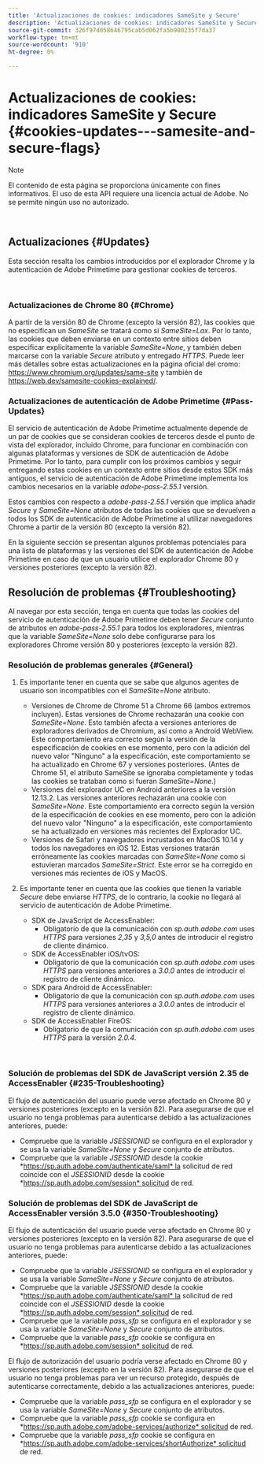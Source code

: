 ```yaml
---
title: 'Actualizaciones de cookies: indicadores SameSite y Secure'
description: 'Actualizaciones de cookies: indicadores SameSite y Secure'
source-git-commit: 326f97d058646795cab5d062fa5b980235f7da37
workflow-type: tm+mt
source-wordcount: '910'
ht-degree: 0%

---
```




# Actualizaciones de cookies: indicadores SameSite y Secure {#cookies-updates---samesite-and-secure-flags}

>[!NOTE]
>
>El contenido de esta página se proporciona únicamente con fines informativos. El uso de esta API requiere una licencia actual de Adobe. No se permite ningún uso no autorizado.

</br>


## Actualizaciones {#Updates}

Esta sección resalta los cambios introducidos por el explorador Chrome y la autenticación de Adobe Primetime para gestionar cookies de terceros.

 

### Actualizaciones de Chrome 80 {#Chrome}

A partir de la versión 80 de Chrome (excepto la versión 82), las cookies que no especifican un *SameSite* se tratará como si *SameSite=Lax*. Por lo tanto, las cookies que deben enviarse en un contexto entre sitios deben especificar explícitamente la variable *SameSite=None*, y también deben marcarse con la variable *Secure* atributo y entregado *HTTPS*. Puede leer más detalles sobre estas actualizaciones en la página oficial del cromo: <https://www.chromium.org/updates/same-site> y también de <https://web.dev/samesite-cookies-explained/>.


### Actualizaciones de autenticación de Adobe Primetime {#Pass-Updates}

El servicio de autenticación de Adobe Primetime actualmente depende de un par de cookies que se consideran cookies de terceros desde el punto de vista del explorador, incluido Chrome, para funcionar en combinación con algunas plataformas y versiones de SDK de autenticación de Adobe Primetime. Por lo tanto, para cumplir con los próximos cambios y seguir entregando estas cookies en un contexto entre sitios desde estos SDK más antiguos, el servicio de autenticación de Adobe Primetime implementa los cambios necesarios en la variable *adobe-pass-2.55.1* versión.

Estos cambios con respecto a *adobe-pass-2.55.1* versión que implica añadir *Secure* y *SameSite=None* atributos de todas las cookies que se devuelven a todos los SDK de autenticación de Adobe Primetime al utilizar navegadores Chrome a partir de la versión 80 (excepto la versión 82).

En la siguiente sección se presentan algunos problemas potenciales para una lista de plataformas y las versiones del SDK de autenticación de Adobe Primetime en caso de que un usuario utilice el explorador Chrome 80 y versiones posteriores (excepto la versión 82).

## Resolución de problemas {#Troubleshooting}

Al navegar por esta sección, tenga en cuenta que todas las cookies del servicio de autenticación de Adobe Primetime deben tener *Secure* conjunto de atributos en *adobe-pass-2.55.1* para todos los exploradores, mientras que la variable *SameSite=None* solo debe configurarse para los exploradores Chrome versión 80 y posteriores (excepto la versión 82).


### Resolución de problemas generales {#General}

1. Es importante tener en cuenta que se sabe que algunos agentes de usuario son incompatibles con el *SameSite=None* atributo.

   - Versiones de Chrome de Chrome 51 a Chrome 66 (ambos extremos incluyen). Estas versiones de Chrome rechazarán una cookie con *SameSite=None*. Esto también afecta a versiones anteriores de exploradores derivados de Chromium, así como a Android WebView. Este comportamiento era correcto según la versión de la especificación de cookies en ese momento, pero con la adición del nuevo valor &quot;Ninguno&quot; a la especificación, este comportamiento se ha actualizado en Chrome 67 y versiones posteriores. (Antes de Chrome 51, el atributo SameSite se ignoraba completamente y todas las cookies se trataban como si fueran *SameSite=None*.)
   - Versiones del explorador UC en Android anteriores a la versión 12.13.2. Las versiones anteriores rechazarán una cookie con *SameSite=None*. Este comportamiento era correcto según la versión de la especificación de cookies en ese momento, pero con la adición del nuevo valor &quot;Ninguno&quot; a la especificación, este comportamiento se ha actualizado en versiones más recientes del Explorador UC.
   - Versiones de Safari y navegadores incrustados en MacOS 10.14 y todos los navegadores en iOS 12. Estas versiones tratarán erróneamente las cookies marcadas con *SameSite=None* como si estuvieran marcados *SameSite=Strict*. Este error se ha corregido en versiones más recientes de iOS y MacOS.


1. Es importante tener en cuenta que las cookies que tienen la variable *Secure* debe enviarse *HTTPS*, de lo contrario, la cookie no llegará al servicio de autenticación de Adobe Primetime.

   - SDK de JavaScript de AccessEnabler:
      - Obligatorio de que la comunicación con *sp.auth.adobe.com* uses *HTTPS* para versiones *2,35* y *3,5,0* antes de introducir el registro de cliente dinámico.
   - SDK de AccessEnabler iOS/tvOS:
      - Obligatorio de que la comunicación con *sp.auth.adobe.com* uses *HTTPS* para versiones anteriores a *3.0.0* antes de introducir el registro de cliente dinámico.
   - SDK para Android de AccessEnabler:
      - Obligatorio de que la comunicación con *sp.auth.adobe.com* uses *HTTPS* para versiones anteriores a *3.0.0* antes de introducir el registro de cliente dinámico.
   - SDK de AccessEnabler FireOS:
      - Obligatorio de que la comunicación con *sp.auth.adobe.com* uses *HTTPS* para la versión *2.0.4*.

</br>

### Solución de problemas del SDK de JavaScript versión 2.35 de AccessEnabler {#235-Troubleshooting}

El flujo de autenticación del usuario puede verse afectado en Chrome 80 y versiones posteriores (excepto en la versión 82). Para asegurarse de que el usuario no tenga problemas para autenticarse debido a las actualizaciones anteriores, puede:

- Compruebe que la variable *JSESSIONID* se configura en el explorador y se usa la variable *SameSite=None* y *Secure* conjunto de atributos. 
- Compruebe que la variable *JSESSIONID* desde la cookie *https://sp.auth.adobe.com/authenticate/saml* la solicitud de red coincide con el *JSESSIONID* desde la cookie *https://sp.auth.adobe.com/session* solicitud de red.


### Solución de problemas del SDK de JavaScript de AccessEnabler versión 3.5.0 {#350-Troubleshooting}

El flujo de autenticación del usuario puede verse afectado en Chrome 80 y versiones posteriores (excepto en la versión 82). Para asegurarse de que el usuario no tenga problemas para autenticarse debido a las actualizaciones anteriores, puede:

- Compruebe que la variable *JSESSIONID* se configura en el explorador y se usa la variable *SameSite=None* y *Secure* conjunto de atributos. 
- Compruebe que la variable *JSESSIONID* desde la cookie *https://sp.auth.adobe.com/authenticate/saml* la solicitud de red coincide con el *JSESSIONID* desde la cookie *https://sp.auth.adobe.com/session* solicitud de red.
- Compruebe que la variable *pass\_sfp* se configura en el explorador y se usa la variable *SameSite=None* y *Secure* conjunto de atributos.
- Compruebe que la variable *pass\_sfp* cookie se configura en *https://sp.auth.adobe.com/session* solicitud de red.


El flujo de autorización del usuario podría verse afectado en Chrome 80 y versiones posteriores (excepto en la versión 82). Para asegurarse de que el usuario no tenga problemas para ver un recurso protegido, después de autenticarse correctamente, debido a las actualizaciones anteriores, puede:

- Compruebe que la variable *pass\_sfp* se configura en el explorador y se usa la variable *SameSite=None* y *Secure* conjunto de atributos.
- Compruebe que la variable *pass\_sfp* cookie se configura en *https://sp.auth.adobe.com/adobe-services/authorize* solicitud de red.
- Compruebe que la variable *pass\_sfp* cookie se configura en *https://sp.auth.adobe.com/adobe-services/shortAuthorize* solicitud de red.
